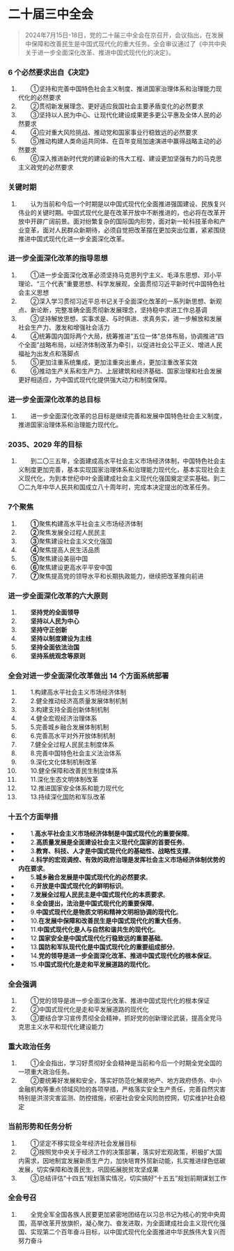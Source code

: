# 二十届三中全会[](https://sakib.hidns.co/政治理论/时政篇/二十届三中全会.html#二十届三中全会)

 

> 2024年7月15日-18日，党的二十届三中全会在京召开，会议指出，在发展中保障和改善民生是中国式现代化的重大任务。全会审议通过了《中共中央关于进一步全面深化改革、推进中国式现代化的决定》。

### 6 个必然要求出自《决定》[](https://sakib.hidns.co/政治理论/时政篇/二十届三中全会.html#_6-个必然要求出自《决定》)

1.   ①坚持和完善中国特色社会主义制度、推进国家治理体系和治理能力现代化的必然要求
2.   ②贯彻新发展理念、更好适应我国社会主要矛盾变化的必然要求
3.   ③坚持以人民为中心、让现代化建设成果更多更公平惠及全体人民的必然要求
4.   ④应对重大风险挑战、推动党和国家事业行稳致远的必然要求
5.   ⑤推动构建人类命运共同体、在百年变局加速演进中赢得战略主动的必然要求
6.   ⑥深入推进新时代党的建设新的伟大工程、建设更加坚强有力的马克思主义政党的必然要求

### 关键时期[](https://sakib.hidns.co/政治理论/时政篇/二十届三中全会.html#关键时期)

1.   认为当前和今后一个时期是以中国式现代化全面推进强国建设、民族复兴伟业的关键时期。中国式现代化是在改革开放中不断推进的，也必将在改革开放中开辟广阔前景。面对纷繁复杂的国际国内形势，面对新一轮科技革命和产业变革，面对人民群众新期待，必须自觉把改革摆在更加突出位置，紧紧围绕推进中国式现代化进一步全面深化改革。

### 进一步全面深化改革的指导思想[](https://sakib.hidns.co/政治理论/时政篇/二十届三中全会.html#进一步全面深化改革的指导思想)

1.   ①进一步全面深化改革必须坚持马克思列宁主义、毛泽东思想、邓小平理论、“三个代表”重要思想、科学发展观，全面贯彻习近平新时代中国特色社会主义思想
2.   ②深入学习贯彻习近平总书记关于全面深化改革的一系列新思想、新观点、新论断，完整准确全面贯彻新发展理念，坚持稳中求进工作总基调
3.   ③坚持解放思想、实事求是、与时俱进、求真务实，进一步解放和发展社会生产力、激发和增强社会活力
4.   ④统筹国内国际两个大局，统筹推进“五位一体”总体布局，协调推进“四个全面”战略布局，以经济体制改革为牵引，以促进社会公平正义、增进人民福祉为出发点和落脚点
5.   ⑤更加注重系统集成，更加注重突出重点，更加注重改革实效
6.   ⑥推动生产关系和生产力、上层建筑和经济基础、国家治理和社会发展更好相适应，为中国式现代化提供强大动力和制度保障。

### 进一步全面深化改革的总目标[](https://sakib.hidns.co/政治理论/时政篇/二十届三中全会.html#进一步全面深化改革的总目标)

1.   进一步全面深化改革的总目标是继续完善和发展中国特色社会主义制度，推进国家治理体系和治理能力现代化。

### 2035、2029 年的目标[](https://sakib.hidns.co/政治理论/时政篇/二十届三中全会.html#_2035、2029-年的目标)

1.   到二〇三五年，全面建成高水平社会主义市场经济体制，中国特色社会主义制度更加完善，基本实现国家治理体系和治理能力现代化，基本实现社会主义现代化，为到本世纪中叶全面建成社会主义现代化强国奠定坚实基础。到二〇二九年中华人民共和国成立八十周年时，完成本决定提出的改革任务。

### 7个聚焦[](https://sakib.hidns.co/政治理论/时政篇/二十届三中全会.html#_7个聚焦)

1.   **①**聚焦构建高水平社会主义市场经济体制
2.   **②**聚焦发展全过程人民民主
3.   **③**聚焦建设社会主义文化强国
4.   **④**聚焦提高人民生活品质
5.   **⑤**聚焦建设美丽中国
6.   **⑥**聚焦建设更高水平平安中国
7.   **⑦**聚焦提高党的领导水平和长期执政能力，继续把改革推向前进

### 进一步全面深化改革的六大原则[](https://sakib.hidns.co/政治理论/时政篇/二十届三中全会.html#进一步全面深化改革的六大原则)

1.   **坚持党的全面领导**
2.   **坚持以人民为中心**
3.   **坚持守正创新**
4.   **坚持以制度建设为主线**
5.   **坚持全面依法治国**
6.   **坚持系统观念等原则**

### 全会对进一步全面深化改革做出 14 个方面系统部署[](https://sakib.hidns.co/政治理论/时政篇/二十届三中全会.html#全会对进一步全面深化改革做出-14-个方面系统部署)

1.   1.构建高水平社会主义市场经济体制
2.   2.健全推动经济高质量发展体制机制
3.   3.构建支持全面创新体制机制
4.   4.健全宏观经济治理体系
5.   5.完善城乡融合发展体制机制
6.   6.完善高水平对外开放体制机制
7.   7.健全全过程人民民主制度体系
8.   8.完善中国特色社会主义法治体系
9.   9.深化文化体制机制改革
10.   10.健全保障和改善民生制度体系
11.   11.深化生态文明体制改革
12.   12.推进国家安全体系和能力现代化
13.   13.持续深化国防和军队改革

### 十五个方面举措[](https://sakib.hidns.co/政治理论/时政篇/二十届三中全会.html#十五个方面举措)

-   1.**高水平社会主义市场经济体制是中国式现代化的重要保障**。
-   2.**高质量发展是全面建设社会主义现代化国家的首要任务**。
-   3.**教育、科技、人才是中国式现代化的基础性、战略性支撑**。
-   4.**科学的宏观调控、有效的政府治理是发挥社会主义市场经济体制优势的内在要求**。
-   5.**城乡融合发展是中国式现代化的必然要求**。
-   6.**开放是中国式现代化的鲜明标识**。
-   7.**发展全过程人民民主是中国式现代化的本质要求**。
-   8.**全会提出，法治是中国式现代化的重要保障**。
-   9.**中国式现代化是物质文明和精神文明相协调的现代化**。
-   10.**在发展中保障和改善民生是中国式现代化的重大任务**。
-   11.**中国式现代化是人与自然和谐共生的现代化**。
-   12.**国家安全是中国式现代化行稳致远的重要基础**。
-   13.**国防和军队现代化是中国式现代化的重要组成部分**。
-   14.**党的领导是进一步全面深化改革、推进中国式现代化的根本保证**。
-   15.**中国式现代化是走和平发展道路的现代化**。

### 全会强调[](https://sakib.hidns.co/政治理论/时政篇/二十届三中全会.html#全会强调)

1.   ①党的领导是进一步全面深化改革、推进中国式现代化的根本保证
2.   ②中国式现代化是走和平发展道路的现代化
3.   ③要结合学习宣传贯彻全会精神，抓好党的创新理论武装，提高全党马克思主义水平和现代化建设能力

### 重大政治任务[](https://sakib.hidns.co/政治理论/时政篇/二十届三中全会.html#重大政治任务)

1.   ①全会指出，学习好贯彻好全会精神是当前和今后一个时期全党全国的一项重大政治任务。
2.   ②要统筹好发展和安全，落实好防范化解房地产、地方政府债务、中小金融机构等重点领域风险的各项举措，严格落实安全生产责任，完善自然灾害特别是洪涝灾害监测、防控措施，织密社会安全风险防控网，切实维护社会稳定

### 当前形势和任务分析[](https://sakib.hidns.co/政治理论/时政篇/二十届三中全会.html#当前形势和任务分析)

1.   ①坚定不移实现全年经济社会发展目标
2.   ②按照党中央关于经济工作的决策部署，落实好宏观政策，积极扩大国内需求，因地制宜发展新质生产力，加快培育外贸新动能，扎实推进绿色低碳发展，切实保障和改善民生，巩固拓展脱贫攻坚成果
3.   ③总结评估“十四五”规划落实情况，切实搞好“十五五”规划前期谋划工作

### 全会号召[](https://sakib.hidns.co/政治理论/时政篇/二十届三中全会.html#全会号召)

1.   全党全军全国各族人民要更加紧密地团结在以习总书记为核心的党中央周围，高举改革开放旗帜，凝心聚力、奋发进取，为全面建成社会主义现代化强国、实现第二个百年奋斗目标，以中国式现代化全面推进中华民族伟大复兴而努力奋斗



